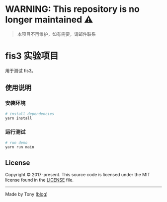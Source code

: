 # WARNING: This repository is no longer maintained :warning:

> 本项目不再维护，如有需要，请邮件联系

# fis3 实验项目

用于测试 fis3。

## 使用说明

### 安装环境

```bash
# install dependencies
yarn install
```

### 运行测试

```bash
# run demo
yarn run main
```

## License

Copyright © 2017-present. This source code is licensed under the MIT license found in the
[LICENSE](https://github.com/tonyc726/fis3-deploy-i18n-ejs/blob/master/LICENSE) file.

---

Made by Tony ([blog](https://itony.net))
